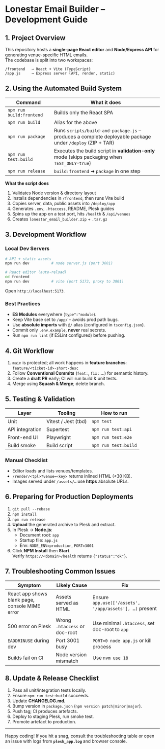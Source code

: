 # Lonestar Email Builder – Development Guide

## 1. Project Overview
This repository hosts a **single-page React editor** and **Node/Express API** for generating venue-specific HTML emails.  
The codebase is split into two workspaces:

```
/frontend   → React + Vite (TypeScript)
/app.js     → Express server (API, render, static)
```

## 2. Using the Automated Build System

| Command | What it does |
|---------|--------------|
| `npm run build:frontend` | Builds only the React SPA |
| `npm run build`          | Alias for the above |
| `npm run package`        | Runs `scripts/build-and-package.js` – produces a complete deployable package under `/deploy` (ZIP + TAR) |
| `npm run test:build`     | Executes the build script in **validation-only** mode (skips packaging when `TEST_ONLY=true`) |
| `npm run release`        | `build:frontend` ➜ `package` in one step |

**What the script does**
1. Validates Node version & directory layout  
2. Installs dependencies in `/frontend`, then runs Vite build  
3. Copies server, data, public assets into `/deploy/app`  
4. Generates `.env`, `.htaccess`, README, Plesk guides  
5. Spins up the app on a test port, hits `/health` & `/api/venues`  
6. Creates `lonestar_email_builder.zip` + `.tar.gz`

## 3. Development Workflow

### Local Dev Servers
```bash
# API + static assets
npm run dev          # node server.js (port 3001)

# React editor (auto-reload)
cd frontend
npm run dev          # vite (port 5173, proxy to 3001)
```
Open `http://localhost:5173`.

### Best Practices
* **ES Modules** everywhere (`type":"module`).
* Keep Vite base set to `/app/` – avoids prod path bugs.
* Use **absolute imports** with `@/` alias (configured in `tsconfig.json`).
* Commit only `.env.example`, **never** real secrets.
* Run `npm run lint` (if ESLint configured) before pushing.

## 4. Git Workflow

1. `main` is protected; all work happens in **feature branches**:  
   `feature/<ticket-id>-short-desc`
2. Follow **Conventional Commits** (`feat:`, `fix:` …) for semantic history.
3. Create a **draft PR** early; CI will run build & unit tests.
4. Merge using **Squash & Merge**; delete branch.

## 5. Testing & Validation

| Layer | Tooling | How to run |
|-------|---------|-----------|
| Unit   | Vitest / Jest (tbd) | `npm test` |
| API integration | Supertest | `npm run test:api` |
| Front-end UI    | Playwright | `npm run test:e2e` |
| Build smoke     | Build script | `npm run test:build` |

### Manual Checklist
- Editor loads and lists venues/templates.
- `/render/<tpl>?venue=<key>` returns inlined HTML (<30 KB).
- Images served under `/assets/…` use **https** absolute URLs.

## 6. Preparing for Production Deployments

1. `git pull --rebase`
2. `npm install`
3. `npm run release`
4. **Upload** the generated archive to Plesk and extract.
5. In Plesk → **Node.js**:
   * Document root: `app`
   * Startup file: `app.js`
   * Env: `NODE_ENV=production`, `PORT=3001`
6. Click **NPM Install** then **Start**.  
   Verify `https://<domain>/health` returns `{"status":"ok"}`.

## 7. Troubleshooting Common Issues

| Symptom | Likely Cause | Fix |
|---------|--------------|-----|
| React app shows blank page, console MIME error | Assets served as HTML | Ensure `app.use(['/assets', '/app/assets'], …)` present |
| 500 error on Plesk | Wrong `.htaccess` or doc-root | Use minimal `.htaccess`, set doc-root to `app` |
| `EADDRINUSE` during dev | Port 3001 busy | `PORT=0 node app.js` or kill process |
| Builds fail on CI | Node version mismatch | Use `nvm use 18` |

## 8. Update & Release Checklist

1. Pass all unit/integration tests locally.
2. Ensure `npm run test:build` succeeds.
3. Update **CHANGELOG.md**.
4. Bump version in `package.json` (`npm version patch|minor|major`).
5. Push tag; CI produces artefacts.
6. Deploy to staging Plesk, run smoke test.
7. Promote artefact to production.

---

Happy coding! If you hit a snag, consult the troubleshooting table or open an issue with logs from **`plesk_app.log`** and browser console.
